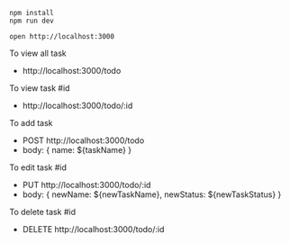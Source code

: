 ```
npm install
npm run dev
```

```
open http://localhost:3000
```

To view all task

- http://localhost:3000/todo

To view task #id

- http://localhost:3000/todo/:id

To add task

- POST http://localhost:3000/todo
- body: { name: ${taskName} }

To edit task #id

- PUT http://localhost:3000/todo/:id
- body: { newName: ${newTaskName}, newStatus: ${newTaskStatus} }

To delete task #id

- DELETE http://localhost:3000/todo/:id

